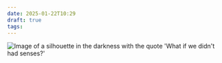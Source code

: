 ```yaml
---
date: 2025-01-22T10:29
draft: true
tags:
---
```

![Image of a silhouette in the darkness with the quote 'What if we didn't had senses?'](/attachment/zettel-notes/attachment-2025-01-22.jpg)
